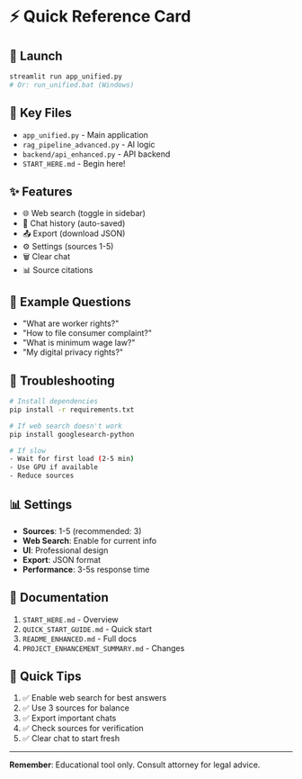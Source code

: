 # ⚡ Quick Reference Card

## 🚀 Launch
```bash
streamlit run app_unified.py
# Or: run_unified.bat (Windows)
```

## 📂 Key Files
- `app_unified.py` - Main application
- `rag_pipeline_advanced.py` - AI logic
- `backend/api_enhanced.py` - API backend
- `START_HERE.md` - Begin here!

## ✨ Features
- 🌐 Web search (toggle in sidebar)
- 💾 Chat history (auto-saved)
- 📤 Export (download JSON)
- ⚙️ Settings (sources 1-5)
- 🗑️ Clear chat
- 📊 Source citations

## 💬 Example Questions
- "What are worker rights?"
- "How to file consumer complaint?"
- "What is minimum wage law?"
- "My digital privacy rights?"

## 🔧 Troubleshooting
```bash
# Install dependencies
pip install -r requirements.txt

# If web search doesn't work
pip install googlesearch-python

# If slow
- Wait for first load (2-5 min)
- Use GPU if available
- Reduce sources
```

## 📊 Settings
- **Sources**: 1-5 (recommended: 3)
- **Web Search**: Enable for current info
- **UI**: Professional design
- **Export**: JSON format
- **Performance**: 3-5s response time

## 📖 Documentation
1. `START_HERE.md` - Overview
2. `QUICK_START_GUIDE.md` - Quick start
3. `README_ENHANCED.md` - Full docs
4. `PROJECT_ENHANCEMENT_SUMMARY.md` - Changes

## 🎯 Quick Tips
1. ✅ Enable web search for best answers
2. ✅ Use 3 sources for balance
3. ✅ Export important chats
4. ✅ Check sources for verification
5. ✅ Clear chat to start fresh

---
**Remember**: Educational tool only. Consult attorney for legal advice.

